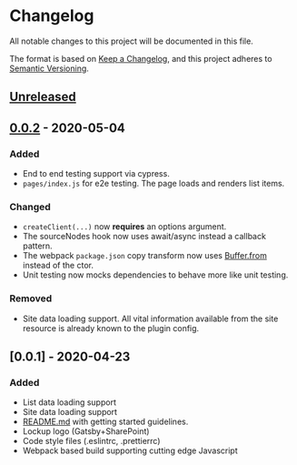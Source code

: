 # Changelog

All notable changes to this project will be documented in this file.

The format is based on [Keep a Changelog](https://keepachangelog.com/en/1.0.0/),
and this project adheres to [Semantic Versioning](https://semver.org/spec/v2.0.0.html).

## [Unreleased]

## [0.0.2] - 2020-05-04

### Added
- End to end testing support via cypress.
- `pages/index.js` for e2e testing. The page loads and renders list items.

### Changed
- `createClient(...)` now **requires** an options argument.
- The sourceNodes hook now uses await/async instead a callback pattern.
- The webpack `package.json` copy transform now uses [Buffer.from](https://nodejs.org/api/buffer.html#buffer_class_method_buffer_from_array) instead of the ctor.
- Unit testing now mocks dependencies to behave more like unit testing.

### Removed
- Site data loading support. All vital information available from the site resource is already known to the plugin config.

## [0.0.1] - 2020-04-23

### Added

- List data loading support
- Site data loading support
- [README.md](README.md) with getting started guidelines.
- Lockup logo (Gatsby+SharePoint)
- Code style files (.eslintrc, .prettierrc)
- Webpack based build supporting cutting edge Javascript

[unreleased]: https://github.com/iteam-consulting/gatsby-source-sharepoint-online/compare/0.0.2...HEAD
[0.0.2]: https://github.com/iteam-consulting/gatsby-source-sharepoint-online/compare/0.0.1...0.0.2
